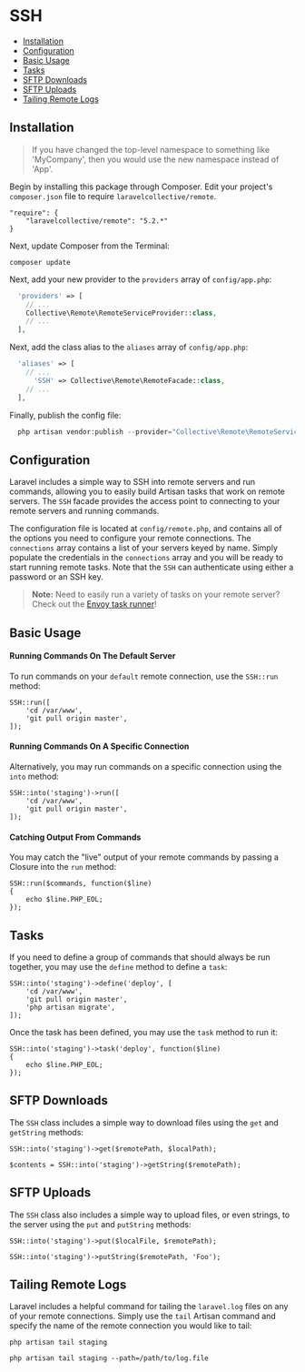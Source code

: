 # SSH

- [Installation](#installation)
- [Configuration](#configuration)
- [Basic Usage](#basic-usage)
- [Tasks](#tasks)
- [SFTP Downloads](#sftp-downloads)
- [SFTP Uploads](#sftp-uploads)
- [Tailing Remote Logs](#tailing-remote-logs)

<a name="installation"></a>
## Installation

> If you have changed the top-level namespace to something like 'MyCompany', then you would use the new namespace instead of 'App'.

Begin by installing this package through Composer. Edit your project's `composer.json` file to require `laravelcollective/remote`.

    "require": {
        "laravelcollective/remote": "5.2.*"
    }

Next, update Composer from the Terminal:

    composer update

Next, add your new provider to the `providers` array of `config/app.php`:

```php
  'providers' => [
    // ...
    Collective\Remote\RemoteServiceProvider::class,
    // ...
  ],
```

Next, add the class alias to the `aliases` array of `config/app.php`:

```php
  'aliases' => [
    // ...
      'SSH' => Collective\Remote\RemoteFacade::class,
    // ...
  ],
```

Finally, publish the config file:

```php
  php artisan vendor:publish --provider="Collective\Remote\RemoteServiceProvider"
```
<a name="configuration"></a>
## Configuration

Laravel includes a simple way to SSH into remote servers and run commands, allowing you to easily build Artisan tasks that work on remote servers. The `SSH` facade provides the access point to connecting to your remote servers and running commands.

The configuration file is located at `config/remote.php`, and contains all of the options you need to configure your remote connections. The `connections` array contains a list of your servers keyed by name. Simply populate the credentials in the `connections` array and you will be ready to start running remote tasks. Note that the `SSH` can authenticate using either a password or an SSH key.

> **Note:** Need to easily run a variety of tasks on your remote server? Check out the [Envoy task runner](http://laravel.com/docs/5.0/envoy)!

<a name="basic-usage"></a>
## Basic Usage

#### Running Commands On The Default Server

To run commands on your `default` remote connection, use the `SSH::run` method:

	SSH::run([
		'cd /var/www',
		'git pull origin master',
	]);

#### Running Commands On A Specific Connection

Alternatively, you may run commands on a specific connection using the `into` method:

	SSH::into('staging')->run([
		'cd /var/www',
		'git pull origin master',
	]);

#### Catching Output From Commands

You may catch the "live" output of your remote commands by passing a Closure into the `run` method:

	SSH::run($commands, function($line)
	{
		echo $line.PHP_EOL;
	});

## Tasks
<a name="tasks"></a>

If you need to define a group of commands that should always be run together, you may use the `define` method to define a `task`:

	SSH::into('staging')->define('deploy', [
		'cd /var/www',
		'git pull origin master',
		'php artisan migrate',
	]);

Once the task has been defined, you may use the `task` method to run it:

	SSH::into('staging')->task('deploy', function($line)
	{
		echo $line.PHP_EOL;
	});

<a name="sftp-downloads"></a>
## SFTP Downloads

The `SSH` class includes a simple way to download files using the `get` and `getString` methods:

	SSH::into('staging')->get($remotePath, $localPath);

	$contents = SSH::into('staging')->getString($remotePath);

<a name="sftp-uploads"></a>
## SFTP Uploads

The `SSH` class also includes a simple way to upload files, or even strings, to the server using the `put` and `putString` methods:

	SSH::into('staging')->put($localFile, $remotePath);

	SSH::into('staging')->putString($remotePath, 'Foo');

<a name="tailing-remote-logs"></a>
## Tailing Remote Logs

Laravel includes a helpful command for tailing the `laravel.log` files on any of your remote connections. Simply use the `tail` Artisan command and specify the name of the remote connection you would like to tail:

	php artisan tail staging

	php artisan tail staging --path=/path/to/log.file
